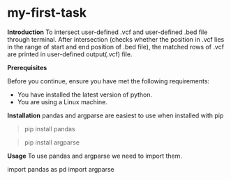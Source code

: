 # my-first-task
**Introduction**
To intersect user-defined .vcf and user-defined .bed file through terminal.
After intersection (checks whether the position in .vcf lies in the range of start and end position of .bed file), the matched rows of .vcf are printed in user-defined output(.vcf) file.

**Prerequisites**

Before you continue, ensure you have met the following requirements:

* You have installed the latest version of python.
* You are using a Linux machine.

**Installation**
pandas and argparse are easiest to use when installed with pip

>pip install pandas

>pip install argparse

**Usage**
To use pandas and argparse we need to import them.

import pandas as pd
import argparse








